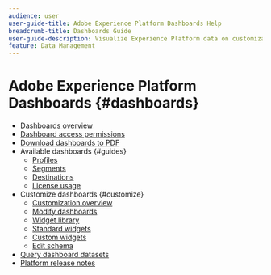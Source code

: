```yaml
---
audience: user
user-guide-title: Adobe Experience Platform Dashboards Help
breadcrumb-title: Dashboards Guide
user-guide-description: Visualize Experience Platform data on customizable dashboards.
feature: Data Management
---
```


# Adobe Experience Platform Dashboards {#dashboards}

* [Dashboards overview](home.md)
* [Dashboard access permissions](permissions.md)
* [Download dashboards to PDF](download.md)
* Available dashboards {#guides}
  * [Profiles](guides/profiles.md)
  * [Segments](guides/segments.md)
  * [Destinations](guides/destinations.md)
  * [License usage](guides/license-usage.md)
* Customize dashboards {#customize}  
  * [Customization overview](customize/overview.md)
  * [Modify dashboards](customize/modify.md)
  * [Widget library](customize/widget-library.md)
  * [Standard widgets](customize/standard-widgets.md)
  * [Custom widgets](customize/custom-widgets.md)
  * [Edit schema](customize/edit-schema.md)
* [Query dashboard datasets](query.md)
* [Platform release notes](https://www.adobe.com/go/platform-release-notes-en)